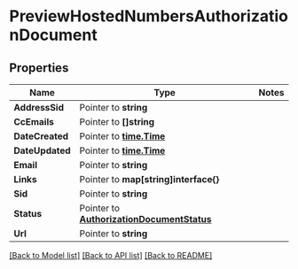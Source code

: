 # PreviewHostedNumbersAuthorizationDocument

## Properties
Name | Type | Notes
------------ | ------------- | -------------
**AddressSid** | Pointer to **string** | 
**CcEmails** | Pointer to **[]string** | 
**DateCreated** | Pointer to [**time.Time**](time.Time.md) | 
**DateUpdated** | Pointer to [**time.Time**](time.Time.md) | 
**Email** | Pointer to **string** | 
**Links** | Pointer to **map[string]interface{}** | 
**Sid** | Pointer to **string** | 
**Status** | Pointer to [**AuthorizationDocumentStatus**](authorization_document_status.md) | 
**Url** | Pointer to **string** | 

[[Back to Model list]](../README.md#documentation-for-models) [[Back to API list]](../README.md#documentation-for-api-endpoints) [[Back to README]](../README.md)


